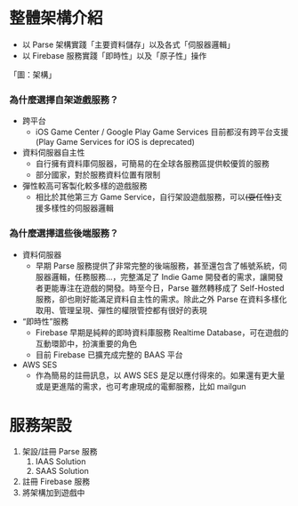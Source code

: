 # 整體架構介紹

* 以 Parse 架構實踐「主要資料儲存」以及各式「伺服器邏輯」
* 以 Firebase 服務實踐「即時性」以及「原子性」操作

「圖：架構」

### 為什麼選擇自架遊戲服務？

* 跨平台
  * iOS Game Center / Google Play Game Services 目前都沒有跨平台支援\(Play Game Services for iOS is deprecated\)
* 資料伺服器自主性
  * 自行擁有資料庫伺服器，可簡易的在全球各服務區提供較優質的服務
  * 部分國家，對於服務資料位置有限制
* 彈性較高可客製化較多樣的遊戲服務
  * 相比於其他第三方 Game Service，自行架設遊戲服務，可以~~\(耍任性\)~~支援多樣性的伺服器邏輯

### 為什麼選擇這些後端服務？

* 資料伺服器
  * 早期 Parse 服務提供了非常完整的後端服務，甚至還包含了帳號系統，伺服器邏輯，任務服務...，完整滿足了 Indie Game 開發者的需求，讓開發者更能專注在遊戲的開發。時至今日，Parse 雖然轉移成了 Self-Hosted 服務，卻也剛好能滿足資料自主性的需求。除此之外 Parse 在資料多樣化取用、管理呈現、彈性的權限管控都有很好的表現
* “即時性”服務
  * Firebase 早期是純粹的即時資料庫服務 Realtime Database，可在遊戲的互動環節中，扮演重要的角色
  * 目前 Firebase 已擴充成完整的 BAAS 平台
* AWS SES
  * 作為簡易的註冊訊息，以 AWS SES 是足以應付得來的。如果還有更大量或是更進階的需求，也可考慮現成的電郵服務，比如 mailgun

# 服務架設

1. 架設/註冊 Parse 服務
   1. IAAS Solution
   2. SAAS Solution
2. 註冊 Firebase 服務
3. 將架構加到遊戲中



